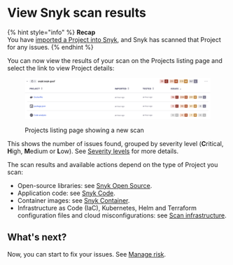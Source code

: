 # View Snyk scan results

{% hint style="info" %}
**Recap**\
You have [imported a Project into Snyk](import-a-project.md), and Snyk has scanned that Project for any issues.
{% endhint %}

You can now view the results of your scan on the Projects listing page and select the link to view Project details:

<figure><img src="../../.gitbook/assets/Screenshot 2023-01-23 at 15.24.15.png" alt="Projects listing page showing a new scan"><figcaption><p>Projects listing page showing a new scan</p></figcaption></figure>

This shows the number of issues found, grouped by severity level (**C**ritical, **H**igh, **M**edium or **L**ow). See [Severity levels](../../manage-issues/prioritizing-issues/severity-levels.md) for more details.

The scan results and available actions depend on the type of Project you scan:

* Open-source libraries: see [Snyk Open Source](broken-reference).
* Application code: see [Snyk Code](../../scan-using-snyk/snyk-code/scan-code/activate-snyk-code-using-the-web-ui.md).
* Container images: see [Snyk Container](../../scan-using-snyk/start-scanning-using-the-cli-web-ui-or-api/scan-container-images.md).
* Infrastructure as Code (IaC), Kubernetes, Helm and Terraform configuration files and cloud misconfigurations: see [Scan infrastructure](../../scan-using-snyk/scan-infrastructure/).

## **What's next?**

Now, you can start to fix your issues. See [Manage risk](../../manage-risk/).
